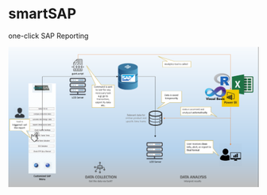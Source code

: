 # smartSAP
one-click SAP Reporting

![Data Flow Diagram](https://github.com/arifcanaksoy/smartSAP/blob/master/smartSAP-data-architecture.png "smartSAP Data Architecture")
